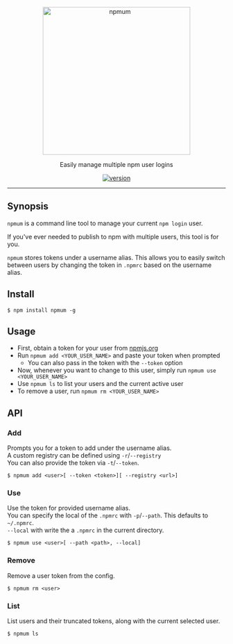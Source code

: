 <p align="center">
  <a href="https://github.com/trs/npmum">
    <img alt="npmum" src="https://cdn.rawgit.com/trs/npmum/2d05a385/logo.svg" width="340" />
  </a>
</p>

<p align="center">
  Easily manage multiple npm user logins
</p>

<p align="center">
  <a href="https://www.npmjs.com/package/npmum">
    <img alt="version" src="https://badge.fury.io/js/npmum.svg" />
  </a>
</p>

----

## Synopsis

`npmum` is a command line tool to manage your current `npm login` user.

If you've ever needed to publish to npm with multiple users, this tool is for you.

`npmum` stores tokens under a username alias. This allows you to easily switch between users by changing the token in `.npmrc` based on the username alias.

## Install

```
$ npm install npmum -g
```

## Usage

- First, obtain a token for your user from [npmjs.org](https://www.npmjs.com/)
- Run `npmum add <YOUR_USER_NAME>` and paste your token when prompted
    - You can also pass in the token with the `--token` option
- Now, whenever you want to change to this user, simply run `npmum use <YOUR_USER_NAME>`
- Use `npmum ls` to list your users and the current active user
- To remove a user, run `npmum rm <YOUR_USER_NAME>`

## API

### Add

Prompts you for a token to add under the username alias.  
A custom registry can be defined using `-r`/`--registry`  
You can also provide the token via `-t`/`--token`.

```
$ npmum add <user>[ --token <token>][ --registry <url>]
```

### Use

Use the token for provided username alias.  
You can specify the local of the `.npmrc` with `-p`/`--path`. This defaults to `~/.npmrc`.  
`--local` with write the a `.npmrc` in the current directory.

```
$ npmum use <user>[ --path <path>, --local]
```


### Remove

Remove a user token from the config.

```
$ npmum rm <user>
```

### List

List users and their truncated tokens, along with the current selected user.

```
$ npmum ls
```

